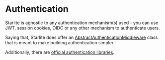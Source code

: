 # Authentication

Starlite is agnostic to any authentication mechanism(s) used - you can use JWT, session cookies, OIDC or any other
mechanism to authenticate users.

Saying that, Starlite does offer an [AbstractAuthenticationMiddleware](1-abstract-authentication-middleware.md) class
that is meant to make building authentication simpler.

Additionally, there are [official authentication libraries](2-official-authentication-libraries.md).
